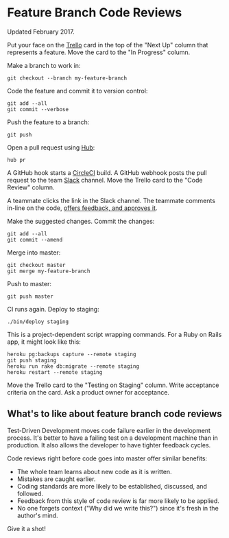 # Feature Branch Code Reviews

Updated February 2017.

Put your face on the [Trello] card in the top of the "Next Up" column
that represents a feature.
Move the card to the "In Progress" column.

[Trello]: https://trello.com

Make a branch to work in:

```
git checkout --branch my-feature-branch
```

Code the feature and commit it to version control:

```
git add --all
git commit --verbose
```

Push the feature to a branch:

```
git push
```

Open a pull request using [Hub]:

[Hub]: https://hub.github.com/

```
hub pr
```

A GitHub hook starts a [CircleCI] build.
A GitHub webhook posts the pull request to the team [Slack] channel.
Move the Trello card to the "Code Review" column.

[CircleCI]: https://circleci.com
[Slack]: https://slack.com

A teammate clicks the link in the Slack channel.
The teammate comments in-line on the code,
[offers feedback, and approves it][pr].

[pr]: https://help.github.com/articles/about-pull-request-reviews/

Make the suggested changes.
Commit the changes:

```
git add --all
git commit --amend
```

Merge into master:

```
git checkout master
git merge my-feature-branch
```

Push to master:

```
git push master
```

CI runs again.
Deploy to staging:

```
./bin/deploy staging
```

This is a project-dependent script wrapping commands.
For a Ruby on Rails app, it might look like this:

```
heroku pg:backups capture --remote staging
git push staging
heroku run rake db:migrate --remote staging
heroku restart --remote staging
```

Move the Trello card to the "Testing on Staging" column.
Write acceptance criteria on the card.
Ask a product owner for acceptance.

## What's to like about feature branch code reviews

Test-Driven Development moves code failure earlier in the development process.
It's better to have a failing test on a development machine than in production.
It also allows the developer to have tighter feedback cycles.

Code reviews right before code goes into master offer similar benefits:

* The whole team learns about new code as it is written.
* Mistakes are caught earlier.
* Coding standards are more likely to be established, discussed, and followed.
* Feedback from this style of code review is far more likely to be applied.
* No one forgets context ("Why did we write this?") since it's fresh in the
  author's mind.

Give it a shot!
